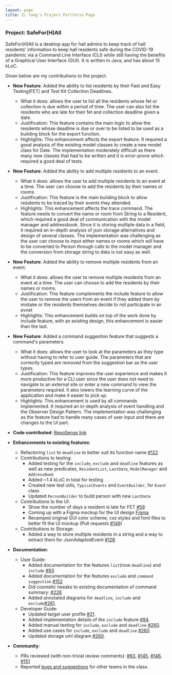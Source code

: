 ```yaml
---
layout: page
title: Zi Yang's Project Portfolio Page
---
```


### Project: SafeFor(H)All

SafeFor(H)All is a desktop app for hall admins to keep track of hall residents’ information to keep hall residents safe during the COVID-19 pandemic via a Command Line Interface (CLI) while still having the benefits of a Graphical User Interface (GUI). It is written in Java, and has about 15 kLoC.

Given below are my contributions to the project.

* **New Feature**: Added the ability to list residents by their Fast and Easy Testing(FET) and Test Kit Collection Deadlines.
  * What it does: allows the user to list all the residents whose fet or collection is due within a period of time. The user can also list the residents who are late for their fet and collection deadline given a date.
  * Justification: This feature contains the main logic to allow the residents whose deadline is due or over to be listed to be used as a building block for the export function.
  * Highlights: This enhancement affects the export feature. It required a good analysis of the existing model classes to create a new model class for Date. The implementation moderately difficult as there many new classes that had to be written and it is error-prone which required a good deal of tests.

* **New Feature**: Added the ability to add multiple residents to an event.
  * What it does: allows the user to add multiple residents to an event at a time. The user can choose to add the residents by their names or rooms.
  * Justification: This feature is the main building block to allow residents to be traced by their events they attended.
  * Highlights: This enhancement affects the trace command. The feature needs to convert the name or room from String to a Resident, which required a good deal of communication with the model manager and addressbook. Since it is storing multiple data in a field, it required an in-depth analysis of json storage alternatives and design of several classes. The implementation was challenging as the user can choose to input either names or rooms which will have to be converted to Person through calls to the model manager and the conversion from storage string to data is not easy as well.

* **New Feature**: Added the ability to remove multiple residents from an event.
  * What it does: allows the user to remove multiple residents from an event at a time. The user can choose to add the residents by their names or rooms.
  * Justification: This feature complements the include feature to allow the user to remove the users from an event if they added them by mistake or the residents themselves decide to not participate in an evnet
  * Highlights: This enhancement builds on top of the work done by include feature, with an existing design, this enhancement is easier than the last.

* **New Feature**: Added a command suggestion feature that suggests a command's parameters.
  * What it does: allows the user to look at the parameters as they type without having to refer to user guide. The parameters that are correctly typed are removed from the suggestion bar as the user types.
  * Justification: This feature improves the user experience and makes it more productive for a CLI user since the user does not need to navigate to an external site or enter a new command to view the parameters required. It also lowers the learning curve of the application and make it easier to pick up.
  * Highlights: This enhancement is used by all commands implemented. It required an in-depth analysis of event handling and the Observer Design Pattern. The implementation was challenging as the feature had to handle many cases of user input and there are changes to the UI part.

* **Code contributed**: [RepoSense link](https://nus-cs2103-ay2122s1.github.io/tp-dashboard/?search=&sort=groupTitle&sortWithin=title&timeframe=commit&mergegroup=&groupSelect=groupByRepos&breakdown=true&checkedFileTypes=docs~functional-code~test-code~other&since=2021-09-17&tabOpen=true&tabType=authorship&tabAuthor=gordonlzy&tabRepo=AY2122S1-CS2103T-T15-4%2Ftp%5Bmaster%5D&authorshipIsMergeGroup=false&authorshipFileTypes=docs~functional-code~test-code&authorshipIsBinaryFileTypeChecked=false)

* **Enhancements to existing features**:
  * Refactoring `list` to `deadline` to better suit its function name [\#122](https://github.com/AY2122S1-CS2103T-T15-4/tp/pull/122)
  * Contributions to testing:
    * Added testing for the `include`, `exclude` and `deadline` features as well as new predicates, `ResidentList`, `LastDate`, `ModelManager` and `AddressBook`
    * Added ~1.4 kLoC in total for testing
    * Created new test utils, `TypicalEvents` and `EventBuilder`, for `Event` class
    * Updated `PersonBuilder` to build person with new `LastDate`
  * Contributions to the UI:
    * Show the number of days a resident is late for FET [\#59](https://github.com/AY2122S1-CS2103T-T15-4/tp/pull/59)
    * Coming up with a Figma mockup for the UI design [Figma](https://www.figma.com/file/Xt0MjUdFjvB438sHOwurRm/safeforhall?node-id=0%3A1)
    * Revamped original GUI color scheme, css styles and fxml files to better fit the UI mockup (Pull requests [\#149](https://github.com/AY2122S1-CS2103T-T15-4/tp/pull/149))
  * Contributions to Storage:
    * Added a way to store multiple residents in a string and a way to extract them for JsonAdaptedEvent [\#128](https://github.com/AY2122S1-CS2103T-T15-4/tp/pull/128)

* **Documentation**:
  * User Guide:
    * Added documentation for the features `list`(now `deadline`) and `include` [\#93](https://github.com/AY2122S1-CS2103T-T15-4/tp/pull/93)
    * Added documentation for the features `exclude` and `command suggestion` [\#152](https://github.com/AY2122S1-CS2103T-T15-4/tp/pull/152)
    * Did cosmetic tweaks to existing documentation of command summary: [\#228](https://github.com/AY2122S1-CS2103T-T15-4/tp/pull/228)
    * Added annotated diagrams for `deadline`, `include` and `exclude`[\#261](https://github.com/AY2122S1-CS2103T-T15-4/tp/pull/261).
  * Developer Guide:
    * Updated target user profile [\#21](https://github.com/AY2122S1-CS2103T-T15-4/tp/pull/21).
    * Added implementation details of the `include` feature [\#94](https://github.com/AY2122S1-CS2103T-T15-4/tp/pull/94).
    * Added manual testing for `include`, `exclude` and `deadline` [\#260](https://github.com/AY2122S1-CS2103T-T15-4/tp/pull/260).
    * Added use cases for `include`, `exclude` and `deadline` [\#260](https://github.com/AY2122S1-CS2103T-T15-4/tp/pull/260).
    * Updated storage uml diagram [\#260](https://github.com/AY2122S1-CS2103T-T15-4/tp/pull/260).

* **Community**:
  * PRs reviewed (with non-trivial review comments): [\#63](https://github.com/AY2122S1-CS2103T-T15-4/tp/pull/63), [\#145](https://github.com/AY2122S1-CS2103T-T15-4/tp/pull/145), [\#146](https://github.com/AY2122S1-CS2103T-T15-4/tp/pull/146), [\#151](https://github.com/AY2122S1-CS2103T-T15-4/tp/pull/151)
  * Reported [bugs and suggestions](https://github.com/gordonlzy/ped/issues) for other teams in the class.
